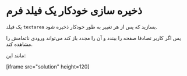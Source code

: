 
# ذخیره سازی خودکار یک فیلد فرم

یک فیلد `textarea` بسازید که پس از هر تغییر به طور خودکار ذخیره شود.

پس اگر کاربر تصادفا صفحه را ببندد و آن را مجدد باز کند می‌تواند ورودی ناتمامش را مشاهده کند.

مانند این:

[iframe src="solution" height=120]
